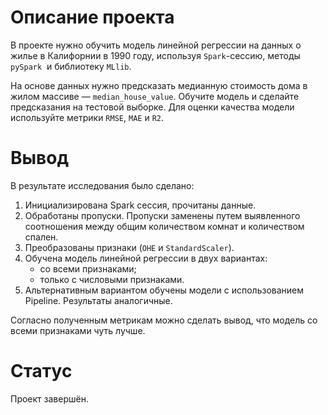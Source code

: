 # Описание проекта

В проекте нужно обучить модель линейной регрессии на данных о жилье в Калифорнии в 1990 году, используя `Spark`-сессию, методы `pySpark`  и библиотеку `MLlib`.

На основе данных нужно предсказать медианную стоимость дома в жилом массиве — `median_house_value`. Обучите модель и сделайте предсказания на тестовой выборке. Для оценки качества модели используйте метрики `RMSE`, `MAE` и `R2`.

# Вывод

В результате исследования было сделано:

1.  Инициализирована Spark сессия, прочитаны данные.
2.  Обработаны пропуски. Пропуски заменены путем выявленного соотношения между общим количеством комнат и количеством спален.
3.  Преобразованы признаки (`OHE` и `StandardScaler`).
4.  Обучена модель линейной регрессии в двух вариантах:
    - со всеми признаками;
    - только с числовыми признаками.
5.  Альтернативным вариантом обучены модели с использованием Pipeline. Результаты аналогичные.

Согласно полученным метрикам можно сделать вывод, что модель со всеми признаками чуть лучше.

# Статус

Проект завершён.